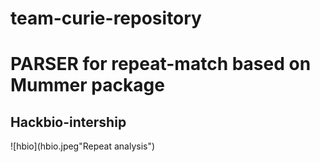 # team-curie-repository
# PARSER for repeat-match based on Mummer package
## Hackbio-intership
![hbio](hbio.jpeg"Repeat analysis")

